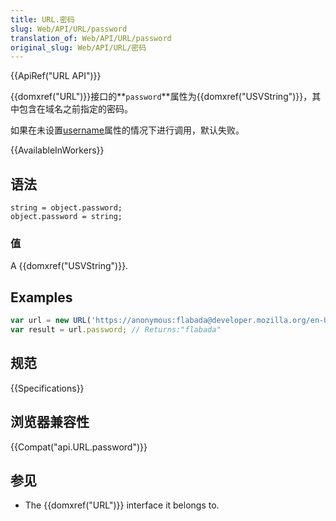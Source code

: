 ```yaml
---
title: URL.密码
slug: Web/API/URL/password
translation_of: Web/API/URL/password
original_slug: Web/API/URL/密码
---
```

{{ApiRef("URL API")}}

{{domxref("URL")}}接口的**`password`**属性为{{domxref("USVString")}}，其中包含在域名之前指定的密码。

如果在未设置[username](/zh-CN/docs/Web/API/URL/username)属性的情况下进行调用，默认失败。

{{AvailableInWorkers}}

## 语法

```plain
string = object.password;
object.password = string;
```

### 值

A {{domxref("USVString")}}.

## Examples

```js
var url = new URL('https://anonymous:flabada@developer.mozilla.org/en-US/docs/Web/API/URL/password');
var result = url.password; // Returns:"flabada"
```

## 规范

{{Specifications}}

## 浏览器兼容性

{{Compat("api.URL.password")}}

## 参见

- The {{domxref("URL")}} interface it belongs to.
